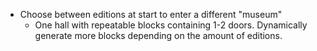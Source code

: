 - Choose between editions at start to enter a different "museum"
  - One hall with repeatable blocks containing 1-2 doors. Dynamically generate more blocks depending on the amount of editions.

